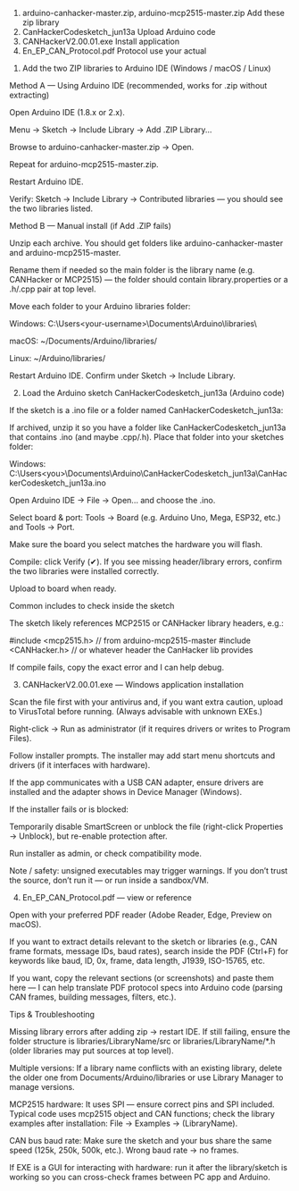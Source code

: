 1. arduino-canhacker-master.zip, arduino-mcp2515-master.zip Add these zip library
2. CanHackerCodesketch_jun13a Upload Arduino code 
3. CANHackerV2.00.01.exe Install application  
4. En_EP_CAN_Protocol.pdf Protocol use your actual












1) Add the two ZIP libraries to Arduino IDE (Windows / macOS / Linux)

Method A — Using Arduino IDE (recommended, works for .zip without extracting)

Open Arduino IDE (1.8.x or 2.x).

Menu → Sketch → Include Library → Add .ZIP Library...

Browse to arduino-canhacker-master.zip → Open.

Repeat for arduino-mcp2515-master.zip.

Restart Arduino IDE.

Verify: Sketch → Include Library → Contributed libraries — you should see the two libraries listed.

Method B — Manual install (if Add .ZIP fails)

Unzip each archive. You should get folders like arduino-canhacker-master and arduino-mcp2515-master.

Rename them if needed so the main folder is the library name (e.g. CANHacker or MCP2515) — the folder should contain library.properties or a .h/.cpp pair at top level.

Move each folder to your Arduino libraries folder:

Windows: C:\Users\<your-username>\Documents\Arduino\libraries\

macOS: ~/Documents/Arduino/libraries/

Linux: ~/Arduino/libraries/

Restart Arduino IDE. Confirm under Sketch → Include Library.

2) Load the Arduino sketch CanHackerCodesketch_jun13a (Arduino code)

If the sketch is a .ino file or a folder named CanHackerCodesketch_jun13a:

If archived, unzip it so you have a folder like CanHackerCodesketch_jun13a that contains .ino (and maybe .cpp/.h). Place that folder into your sketches folder:

Windows: C:\Users\<you>\Documents\Arduino\CanHackerCodesketch_jun13a\CanHackerCodesketch_jun13a.ino

Open Arduino IDE → File → Open... and choose the .ino.

Select board & port: Tools → Board (e.g. Arduino Uno, Mega, ESP32, etc.) and Tools → Port.

Make sure the board you select matches the hardware you will flash.

Compile: click Verify (✔). If you see missing header/library errors, confirm the two libraries were installed correctly.

Upload to board when ready.

Common includes to check inside the sketch

The sketch likely references MCP2515 or CANHacker library headers, e.g.:

#include <mcp2515.h>        // from arduino-mcp2515-master
#include <CANHacker.h>      // or whatever header the CanHacker lib provides


If compile fails, copy the exact error and I can help debug.

3) CANHackerV2.00.01.exe — Windows application installation

Scan the file first with your antivirus and, if you want extra caution, upload to VirusTotal before running. (Always advisable with unknown EXEs.)

Right-click → Run as administrator (if it requires drivers or writes to Program Files).

Follow installer prompts. The installer may add start menu shortcuts and drivers (if it interfaces with hardware).

If the app communicates with a USB CAN adapter, ensure drivers are installed and the adapter shows in Device Manager (Windows).

If the installer fails or is blocked:

Temporarily disable SmartScreen or unblock the file (right-click Properties → Unblock), but re-enable protection after.

Run installer as admin, or check compatibility mode.

Note / safety: unsigned executables may trigger warnings. If you don’t trust the source, don’t run it — or run inside a sandbox/VM.

4) En_EP_CAN_Protocol.pdf — view or reference

Open with your preferred PDF reader (Adobe Reader, Edge, Preview on macOS).

If you want to extract details relevant to the sketch or libraries (e.g., CAN frame formats, message IDs, baud rates), search inside the PDF (Ctrl+F) for keywords like baud, ID, 0x, frame, data length, J1939, ISO-15765, etc.

If you want, copy the relevant sections (or screenshots) and paste them here — I can help translate PDF protocol specs into Arduino code (parsing CAN frames, building messages, filters, etc.).

Tips & Troubleshooting

Missing library errors after adding zip → restart IDE. If still failing, ensure the folder structure is libraries/LibraryName/src or libraries/LibraryName/*.h (older libraries may put sources at top level).

Multiple versions: If a library name conflicts with an existing library, delete the older one from Documents/Arduino/libraries or use Library Manager to manage versions.

MCP2515 hardware: It uses SPI — ensure correct pins and SPI included. Typical code uses mcp2515 object and CAN functions; check the library examples after installation: File → Examples → (LibraryName).

CAN bus baud rate: Make sure the sketch and your bus share the same speed (125k, 250k, 500k, etc.). Wrong baud rate → no frames.

If EXE is a GUI for interacting with hardware: run it after the library/sketch is working so you can cross-check frames between PC app and Arduino.
